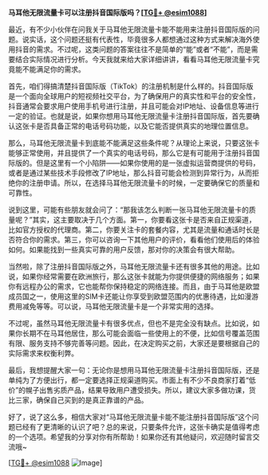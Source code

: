 **马耳他无限流量卡可以注册抖音国际版吗？[[TG💪+ @esim1088](https://t.me/s/esim1088)]**

最近，有不少小伙伴在问我关于马耳他无限流量卡能不能用来注册抖音国际版的问题。说实话，这个问题还挺有代表性，毕竟很多人都想通过这种方式来解决海外使用抖音的需求。不过呢，这类问题的答案往往不是简单的“能”或者“不能”，而是需要结合实际情况进行分析。今天我就来给大家详细讲讲，看看马耳他无限流量卡究竟能不能满足你的需求。

首先，咱们得搞清楚抖音国际版（TikTok）的注册机制是什么样的。抖音国际版是一个面向全球用户的短视频社交平台，为了确保用户的真实性和平台的安全性，抖音通常会要求用户使用手机号进行注册，并且可能会对IP地址、设备信息等进行一定的验证。也就是说，如果你想用马耳他无限流量卡注册抖音国际版，首先要确认这张卡是否具备正常的电话号码功能，以及它能否提供真实的地理位置信息。

那么，马耳他无限流量卡到底能不能满足这些条件呢？从理论上来说，只要这张卡能够正常使用，并且提供了一个真实的电话号码，那么它是有可能用于注册抖音国际版的。但是这里有一个小陷阱——如果你使用的是一张虚拟运营商提供的号码，或者是通过某些技术手段修改了IP地址，那么抖音可能会检测到异常行为，从而拒绝你的注册申请。所以，在选择马耳他无限流量卡的时候，一定要确保它的质量和可靠性。

说到这里，可能有些朋友就会问了：“那我该怎么判断一张马耳他无限流量卡的质量呢？”其实，这主要取决于几个方面。第一，你要看这张卡是否来自正规渠道，比如官方授权的代理商。第二，你要关注卡的套餐内容，尤其是流量和通话时长是否符合你的需求。第三，你可以咨询一下其他用户的评价，看看他们使用后的体验如何。如果能找到一些真实可靠的用户反馈，那对你的决策会有很大帮助。

当然啦，除了注册抖音国际版之外，马耳他无限流量卡还有很多其他的用途。比如说，如果你经常需要在欧洲旅行，那么这张卡就能为你提供便捷的网络服务；如果你有远程办公的需求，它也能帮你保持稳定的网络连接。而且，由于马耳他是欧盟成员国之一，使用这里的SIM卡还能让你享受到欧盟范围内的优惠待遇，比如漫游费用减免等等。可以说，马耳他无限流量卡是一个非常实用的选择。

不过呢，虽然马耳他无限流量卡有很多优点，但也不是完全没有缺点。比如说，如果你长期不在马耳他居住，那么可能会面临一些使用上的不便，比如信号覆盖范围有限、服务支持不够完善等问题。因此，在决定购买之前，大家还是要根据自己的实际需求来权衡利弊。

最后，我想提醒大家一句：无论你是想用马耳他无限流量卡注册抖音国际版，还是单纯为了方便出行，都一定要选择正规渠道购买。市面上有不少不良商家打着“低价”的幌子出售劣质产品，结果导致用户遭受损失。所以，建议大家多做功课，货比三家，确保自己买到的是真正靠谱的产品。

好了，说了这么多，相信大家对“马耳他无限流量卡能不能注册抖音国际版”这个问题已经有了更清晰的认识了吧？总的来说，只要条件允许，这张卡确实是值得考虑的一个选项。希望我的分享对你有所帮助！如果你还有其他疑问，欢迎随时留言交流哦~

[[TG💪+ @esim1088](https://t.me/s/esim1088) ![Image](https://i.postimg.cc/4NQfJmqS/Snipaste-2025-05-13-00-14-12.png)]